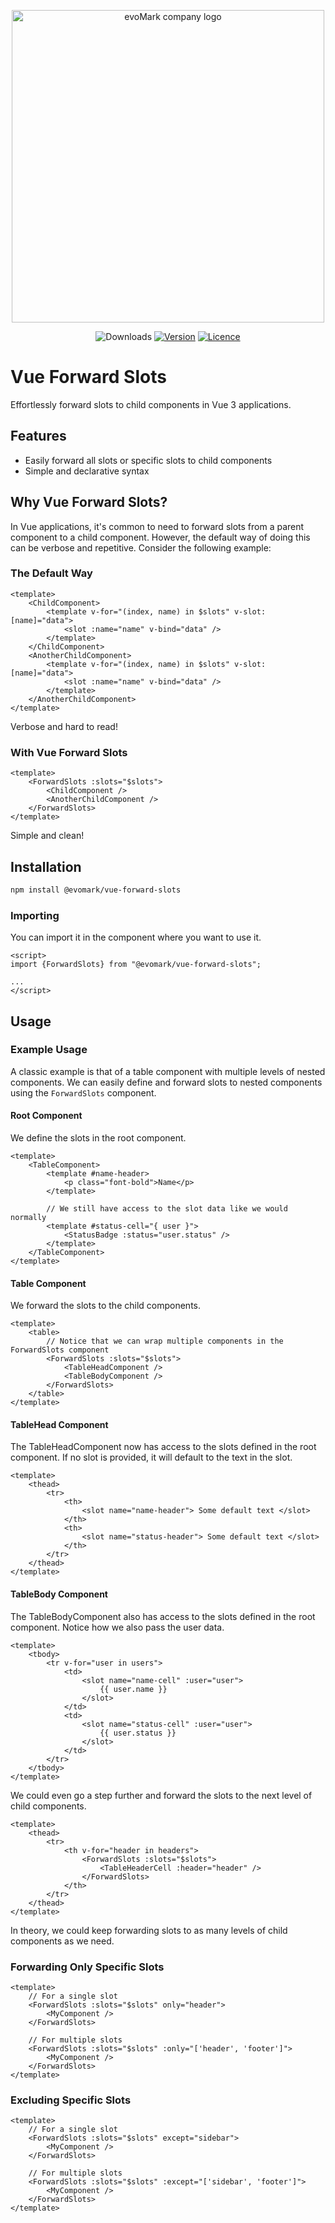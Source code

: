 <p align="center">
    <a href="https://evomark.co.uk" target="_blank" alt="Link to evoMark's website">
        <picture>
          <source media="(prefers-color-scheme: dark)" srcset="https://evomark.co.uk/wp-content/uploads/static/evomark-logo--dark.svg">
          <source media="(prefers-color-scheme: light)" srcset="https://evomark.co.uk/wp-content/uploads/static/evomark-logo--light.svg">
          <img alt="evoMark company logo" src="https://evomark.co.uk/wp-content/uploads/static/evomark-logo--light.svg" width="500">
        </picture>
    </a>
</p>

<p align="center">
  <img src="https://img.shields.io/npm/dm/@evomark/vue-forward-slots.svg" alt="Downloads"></a>
  <a href="https://www.npmjs.com/package/@evomark/vue-forward-slots"><img src="https://img.shields.io/npm/v/@evomark/vue-forward-slots.svg" alt="Version"></a>
  <a href="https://github.com/evo-mark/vue-forward-slots/blob/main/LICENCE"><img src="https://img.shields.io/github/license/evo-mark/vue-forward-slots?style=flat" alt="Licence"></a>
</p>

# Vue Forward Slots

Effortlessly forward slots to child components in Vue 3 applications.

## Features

-   Easily forward all slots or specific slots to child components
-   Simple and declarative syntax

## Why Vue Forward Slots?

In Vue applications, it's common to need to forward slots from a parent component to a child component. However, the
default way of doing this can be verbose and repetitive. Consider the following example:

### The Default Way

```vue
<template>
	<ChildComponent>
		<template v-for="(index, name) in $slots" v-slot:[name]="data">
			<slot :name="name" v-bind="data" />
		</template>
	</ChildComponent>
	<AnotherChildComponent>
		<template v-for="(index, name) in $slots" v-slot:[name]="data">
			<slot :name="name" v-bind="data" />
		</template>
	</AnotherChildComponent>
</template>
```

Verbose and hard to read!

### With Vue Forward Slots

```vue
<template>
	<ForwardSlots :slots="$slots">
		<ChildComponent />
		<AnotherChildComponent />
	</ForwardSlots>
</template>
```

Simple and clean!

## Installation

```bash
npm install @evomark/vue-forward-slots
```

### Importing

You can import it in the component where you want to use it.

```vue
<script>
import {ForwardSlots} from "@evomark/vue-forward-slots";

...
</script>
```

## Usage

### Example Usage

A classic example is that of a table component with multiple levels of nested components.
We can easily define and forward slots to nested components using the `ForwardSlots` component.

#### Root Component

We define the slots in the root component.

```vue
<template>
	<TableComponent>
		<template #name-header>
			<p class="font-bold">Name</p>
		</template>

		// We still have access to the slot data like we would normally
		<template #status-cell="{ user }">
			<StatusBadge :status="user.status" />
		</template>
	</TableComponent>
</template>
```

#### Table Component

We forward the slots to the child components.

```vue
<template>
	<table>
		// Notice that we can wrap multiple components in the ForwardSlots component
		<ForwardSlots :slots="$slots">
			<TableHeadComponent />
			<TableBodyComponent />
		</ForwardSlots>
	</table>
</template>
```

#### TableHead Component

The TableHeadComponent now has access to the slots defined in the root component. If no slot is provided, it will
default to the text in the slot.

```vue
<template>
	<thead>
		<tr>
			<th>
				<slot name="name-header"> Some default text </slot>
			</th>
			<th>
				<slot name="status-header"> Some default text </slot>
			</th>
		</tr>
	</thead>
</template>
```

#### TableBody Component

The TableBodyComponent also has access to the slots defined in the root component. Notice how we also pass the user data.

```vue
<template>
	<tbody>
		<tr v-for="user in users">
			<td>
				<slot name="name-cell" :user="user">
					{{ user.name }}
				</slot>
			</td>
			<td>
				<slot name="status-cell" :user="user">
					{{ user.status }}
				</slot>
			</td>
		</tr>
	</tbody>
</template>
```

We could even go a step further and forward the slots to the next level of child components.

```vue
<template>
	<thead>
		<tr>
			<th v-for="header in headers">
				<ForwardSlots :slots="$slots">
					<TableHeaderCell :header="header" />
				</ForwardSlots>
			</th>
		</tr>
	</thead>
</template>
```

In theory, we could keep forwarding slots to as many levels of child components as we need.

### Forwarding Only Specific Slots

```vue
<template>
	// For a single slot
	<ForwardSlots :slots="$slots" only="header">
		<MyComponent />
	</ForwardSlots>

	// For multiple slots
	<ForwardSlots :slots="$slots" :only="['header', 'footer']">
		<MyComponent />
	</ForwardSlots>
</template>
```

### Excluding Specific Slots

```vue
<template>
	// For a single slot
	<ForwardSlots :slots="$slots" except="sidebar">
		<MyComponent />
	</ForwardSlots>

	// For multiple slots
	<ForwardSlots :slots="$slots" :except="['sidebar', 'footer']">
		<MyComponent />
	</ForwardSlots>
</template>
```
